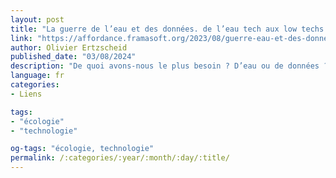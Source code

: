 ```yaml
---
layout: post
title: "La guerre de l’eau et des données. de l’eau tech aux low techs."
link: "https://affordance.framasoft.org/2023/08/guerre-eau-et-des-donnees"
author: Olivier Ertzscheid
published_date: "03/08/2024"
description: "De quoi avons-nous le plus besoin ? D’eau ou de données ? D’eau assurément. Et de quoi les données, de quoi « nos » données ont-elles le plus besoin ? D’eau également."
language: fr
categories:
- Liens

tags:
- "écologie"
- "technologie"

og-tags: "écologie, technologie"
permalink: /:categories/:year/:month/:day/:title/
---
```

